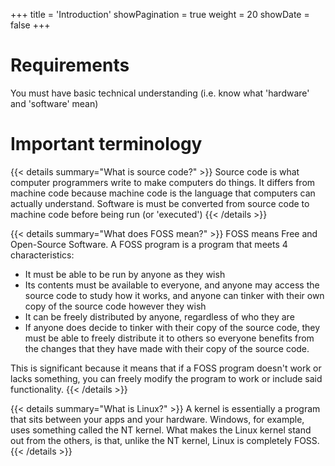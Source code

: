 +++
title = 'Introduction'
showPagination = true
weight = 20
showDate = false
+++

# Requirements

You must have basic technical understanding (i.e. know what 'hardware' and 'software' mean)

# Important terminology

{{< details summary="What is source code?" >}}
Source code is what computer programmers write to make computers do things. It differs from machine code because machine code is the language that computers can actually understand. Software is must be converted from source code to machine code before being run (or 'executed')
{{< /details >}}

{{< details summary="What does FOSS mean?" >}}
FOSS means Free and Open-Source Software. A FOSS program is a program that meets 4 characteristics:
* It must be able to be run by anyone as they wish
* Its contents must be available to everyone, and anyone may access the source code to study how it works, and anyone can tinker with their own copy of the source code however they wish
* It can be freely distributed by anyone, regardless of who they are
* If anyone does decide to tinker with their copy of the source code, they must be able to freely distribute it to others so everyone benefits from the changes that they have made with their copy of the source code.

This is significant because it means that if a FOSS program doesn't work or lacks something, you can freely modify the program to work or include said functionality.
{{< /details >}}

{{< details summary="What is Linux?" >}}
A kernel is essentially a program that sits between your apps and your hardware. Windows, for example, uses something called the NT kernel. What makes the Linux kernel stand out from the others, is that, unlike the NT kernel, Linux is completely FOSS.
{{< /details >}}